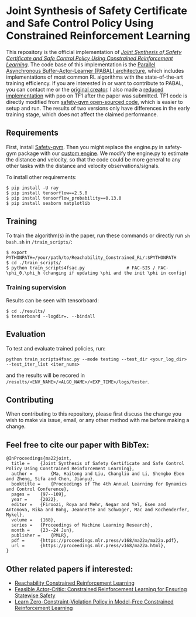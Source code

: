 # Joint Synthesis of Safety Certificate and Safe Control Policy Using Constrained Reinforcement Learning

This repository is the official implementation of [*Joint Synthesis of Safety Certificate and Safe Control Policy Using Constrained Reinforcement Learning*](https://proceedings.mlr.press/v168/ma22a.html).
The code base of this implementation is the [Parallel Asynchronous Buffer-Actor-Learner (PABAL) architecture](https://github.com/idthanm/mpg),
which includes implementations of most common RL algorithms with the state-of-the-art training efficiency.
If you are interested in or want to contribute to PABAL, you can contact me or the [original creator](https://github.com/idthanm). I also made a [reduced implementation](https://github.com/mahaitongdae/Safety_Index_Synthesis/tree/tf1) with ppo on TF1 after the paper was submitted. TF1 code is directly modified from [safety-gym open-sourced code](https://github.com/openai/safety-starter-agents), which is easier to setup and run. The results of two versions only have differences in the early training stage, which does not affect the claimed performance.

## Requirements
First, install [Safety-gym](https://github.com/openai/safety-gym). Then you might replace the engine.py in safety-gym package with our [custom engine](https://github.com/mahaitongdae/Safety_Index_Synthesis/blob/master/utils/engine_custom.py). We modify the engine.py to estimate the distance and velocity, so that the code could be more general to any other tasks with the distance and velocity observations/signals.

To install other requirements:

```setup up your anaconda env or virtualenv in python 3.6 (Higher version may be mot compatible with safety-gym)
$ pip install -U ray
$ pip install tensorflow==2.5.0
$ pip install tensorflow_probability==0.13.0
$ pip install seaborn matplotlib
```

## Training
To train the algorithm(s) in the paper, run these commands or directly run `sh bash.sh` in `/train_scripts/`:
```train
$ export PYTHONPATH=/your/path/to/Reachability_Constrained_RL/:$PYTHONPATH
$ cd ./train_scripts/
$ python train_scripts4fsac.py                # FAC-SIS / FAC-\phi_0,\phi_h (changing if updating \phi and the init \phi in config)
```


### Training supervision
Results can be seen with tensorboard:
```
$ cd ./results/
$ tensorboard --logdir=. --bindall
```

## Evaluation
To test and evaluate trained policies, run:

```test
python train_scripts4fsac.py --mode testing --test_dir <your_log_dir> --test_iter_list <iter_nums>
```
and the results will be recored in `/results/<ENV_NAME>/<ALGO_NAME>/<EXP_TIME>/logs/tester`.

## Contributing
When contributing to this repository, please first discuss the change you wish to make via issue, email, or any other method with me before making a change.

## Feel free to cite our paper with BibTex:
```
@InProceedings{ma22joint,
  title = 	 {Joint Synthesis of Safety Certificate and Safe Control Policy Using Constrained Reinforcement Learning},
  author =       {Ma, Haitong and Liu, Changliu and Li, Shengbo Eben and Zheng, Sifa and Chen, Jianyu},
  booktitle = 	 {Proceedings of The 4th Annual Learning for Dynamics and Control Conference},
  pages = 	 {97--109},
  year = 	 {2022},
  editor = 	 {Firoozi, Roya and Mehr, Negar and Yel, Esen and Antonova, Rika and Bohg, Jeannette and Schwager, Mac and Kochenderfer, Mykel},
  volume = 	 {168},
  series = 	 {Proceedings of Machine Learning Research},
  month = 	 {23--24 Jun},
  publisher =    {PMLR},
  pdf = 	 {https://proceedings.mlr.press/v168/ma22a/ma22a.pdf},
  url = 	 {https://proceedings.mlr.press/v168/ma22a.html},
}

```
## Other related papers if interested:
* [Reachability Constrained Reinforcement Learning](https://arxiv.org/abs/2205.07536)
* [Feasible Actor-Critic: Constrained Reinforcement Learning for Ensuring Statewise Safety](https://arxiv.org/abs/2105.10682)
* [Learn Zero-Constraint-Violation Policy in Model-Free Constrained Reinforcement Learning](https://arxiv.org/abs/2111.12953)
